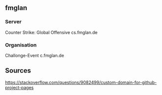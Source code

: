 ## fmglan

### Server
Counter Strike: Global Offensive
cs.fmglan.de

### Organisation
Challonge-Event
c.fmglan.de

## Sources
https://stackoverflow.com/questions/9082499/custom-domain-for-github-project-pages
